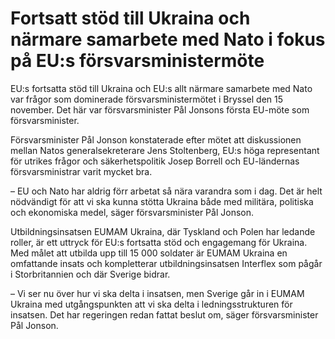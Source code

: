 # Fortsatt stöd till Ukraina och närmare samarbete med Nato i fokus på EU:s försvarsministermöte

EU:s fortsatta stöd till Ukraina och EU:s allt närmare samarbete med Nato var frågor som dominerade försvarsministermötet i Bryssel den 15 november. Det här var försvarsminister Pål Jonsons första EU\-möte som försvarsminister.


Försvarsminister Pål Jonson konstaterade efter mötet att diskussionen mellan Natos generalsekreterare Jens Stoltenberg, EU:s höga representant för utrikes frågor och säkerhetspolitik Josep Borrell och EU\-ländernas försvarsministrar varit mycket bra.

– EU och Nato har aldrig förr arbetat så nära varandra som i dag. Det är helt nödvändigt för att vi ska kunna stötta Ukraina både med militära, politiska och ekonomiska medel, säger försvarsminister Pål Jonson.

Utbildningsinsatsen EUMAM Ukraina, där Tyskland och Polen har ledande roller, är ett uttryck för EU:s fortsatta stöd och engagemang för Ukraina. Med målet att utbilda upp till 15 000 soldater är EUMAM Ukraina en omfattande insats och kompletterar utbildningsinsatsen Interflex som pågår i Storbritannien och där Sverige bidrar.

– Vi ser nu över hur vi ska delta i insatsen, men Sverige går in i EUMAM Ukraina med utgångspunkten att vi ska delta i ledningsstrukturen för insatsen. Det har regeringen redan fattat beslut om, säger försvarsminister Pål Jonson.
